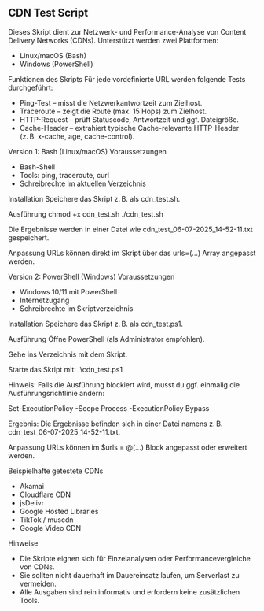 ## CDN Test Script
Dieses Skript dient zur Netzwerk- und Performance-Analyse von Content Delivery Networks (CDNs). Unterstützt werden zwei Plattformen:
- Linux/macOS (Bash)
- Windows (PowerShell)

Funktionen des Skripts
Für jede vordefinierte URL werden folgende Tests durchgeführt:
-  Ping-Test – misst die Netzwerkantwortzeit zum Zielhost.
-  Traceroute – zeigt die Route (max. 15 Hops) zum Zielhost.
-  HTTP-Request – prüft Statuscode, Antwortzeit und ggf. Dateigröße.
-  Cache-Header – extrahiert typische Cache-relevante HTTP-Header (z. B. x-cache, age, cache-control).

Version 1: Bash (Linux/macOS)
Voraussetzungen
- Bash-Shell
- Tools: ping, traceroute, curl
- Schreibrechte im aktuellen Verzeichnis

Installation
Speichere das Skript z. B. als cdn_test.sh.

Ausführung
chmod +x cdn_test.sh
./cdn_test.sh

Die Ergebnisse werden in einer Datei wie cdn_test_06-07-2025_14-52-11.txt gespeichert.

Anpassung
URLs können direkt im Skript über das urls=(...) Array angepasst werden.

Version 2: PowerShell (Windows)
Voraussetzungen
- Windows 10/11 mit PowerShell
- Internetzugang
- Schreibrechte im Skriptverzeichnis

Installation
Speichere das Skript z. B. als cdn_test.ps1.

Ausführung
Öffne PowerShell (als Administrator empfohlen).

Gehe ins Verzeichnis mit dem Skript.

Starte das Skript mit:
.\cdn_test.ps1

Hinweis: Falls die Ausführung blockiert wird, musst du ggf. einmalig die Ausführungsrichtlinie ändern:

Set-ExecutionPolicy -Scope Process -ExecutionPolicy Bypass

Ergebnis:
Die Ergebnisse befinden sich in einer Datei namens z. B. cdn_test_06-07-2025_14-52-11.txt.

Anpassung
URLs können im $urls = @(...) Block angepasst oder erweitert werden.

Beispielhafte getestete CDNs
- Akamai
- Cloudflare CDN
- jsDelivr
- Google Hosted Libraries
- TikTok / muscdn
- Google Video CDN

Hinweise
- Die Skripte eignen sich für Einzelanalysen oder Performancevergleiche von CDNs.
- Sie sollten nicht dauerhaft im Dauereinsatz laufen, um Serverlast zu vermeiden.
- Alle Ausgaben sind rein informativ und erfordern keine zusätzlichen Tools.
